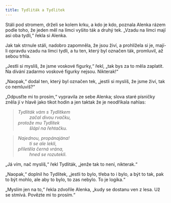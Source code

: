 ```yaml
---
title: Tydliták a Tydlitek
---
```


Stáli pod stromem, drželi se kolem krku, a kdo je kdo, poznala Alenka rázem podle toho, že jeden měl na límci vyšito ták a druhý tek. „Vzadu na límci mají asi oba tydli,“ řekla si Alenka.

  

Jak tak strnule stáli, nadobro zapomněla, že jsou živí, a prohlížela si je, mají-li opravdu vzadu na límci tydli, a tu ten, který byl označen ták, promluvil, až sebou trhla.

„Jestli si myslíš, že jsme voskové figurky,“ řekl, „tak bys za to měla zaplatit. Na dívání zadarmo voskové figurky nejsou. Nikterak!“

„Naopak,“ dodal ten, který byl označen tek, „jestli si myslíš, že jsme živí, tak co nemluvíš?“

„Odpusťte mi to prosím,“ vypravila ze sebe Alenka; slova staré písničky zněla jí v hlavě jako tikot hodin a jen taktak že je neodříkala nahlas:

> _Tydliták vám s Tydlitkem  
>          začal divou rvačku,  
> protože mu Tydlitek  
>          šlápl na řehtačku._

> _Najednou, propánajána!  
>          ti se ale lekli,  
> přiletěla černá vrána,  
>          hned se rozutekli._

„Já vím, nač myslíš,“ řekl Tydliták, „jenže tak to není, nikterak.“

„Naopak,“ doplnil ho Tydlitek, „jestli to bylo, třeba to i bylo, a být to tak, pak to být mohlo, ale aby to bylo, to zas nebylo. To je logika.“

„Myslím jen na to,“ řekla zdvořile Alenka, „kudy se dostanu ven z lesa. Už se stmívá. Povězte mi to prosím.“
